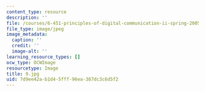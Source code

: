 ```yaml
---
content_type: resource
description: ''
file: /courses/6-451-principles-of-digital-communication-ii-spring-2005/7d9ee42ab1d45fff96ea387dc3c6d5f2_9.jpg
file_type: image/jpeg
image_metadata:
  caption: ''
  credit: ''
  image-alt: ''
learning_resource_types: []
ocw_type: OCWImage
resourcetype: Image
title: 9.jpg
uid: 7d9ee42a-b1d4-5fff-96ea-387dc3c6d5f2
---
```

